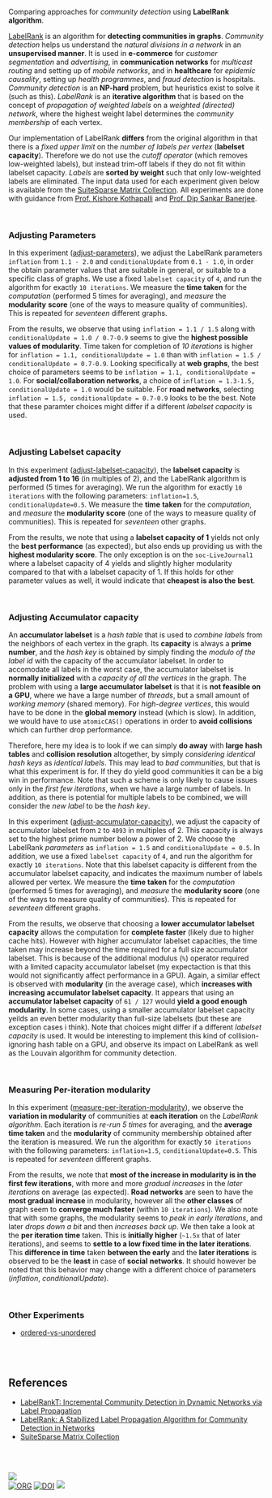 Comparing approaches for *community detection* using **LabelRank algorithm**.

[LabelRank] is an algorithm for **detecting communities in graphs**. *Community*
*detection* helps us understand the *natural divisions in a network* in an
**unsupervised manner**. It is used in **e-commerce** for *customer*
*segmentation* and *advertising*, in **communication networks** for *multicast*
*routing* and setting up of *mobile networks*, and in **healthcare** for
*epidemic causality*, setting up *health programmes*, and *fraud detection* is
hospitals. *Community detection* is an **NP-hard** problem, but heuristics exist
to solve it (such as this). *LabelRank* is an **iterative algorithm** that is
based on the concept of *propagation of weighted labels* on a *weighted*
*(directed) network*, where the highest weight label determines the *community*
*membership* of each vertex.

Our implementation of LabelRank **differs** from the original algorithm in that
there is a *fixed upper limit* on the *number of labels per vertex*
(**labelset** **capacity**). Therefore we do not use the *cutoff operator*
(which removes low-weighted labels), but instead trim-off labels if they do not
fit within labelset capacity. *Labels* are **sorted by weight** such that only
low-weighted labels are eliminated. The input data used for each experiment
given below is available from the [SuiteSparse Matrix Collection]. All
experiments are done with guidance from [Prof. Kishore Kothapalli] and
[Prof. Dip Sankar Banerjee].

<br>


### Adjusting Parameters

In this experiment ([adjust-parameters]), we adjust the LabelRank parameters
`inflation` from `1.1 - 2.0` and `conditionalUpdate` from `0.1 - 1.0`, in order
the obtain parameter values that are suitable in general, or suitable to a
specific class of graphs. We use a fixed `labelset capacity` of `4`, and run the
algorithm for exactly `10 iterations`. We measure the **time taken** for the
*computation* (performed 5 times for averaging), and *measure* the **modularity**
**score** (one of the ways to measure quality of communities). This is repeated
for *seventeen* different graphs.

From the results, we observe that using `inflation = 1.1 / 1.5` along with
`conditionalUpdate = 1.0 / 0.7-0.9` seems to give the **highest possible values
of modularity**. Time taken for completion of *10 iterations* is higher for
`inflation = 1.1, conditionalUpdate = 1.0` than with
`inflation = 1.5 / conditionalUpdate = 0.7-0.9`. Looking specifically at
**web graphs**, the best choice of parameters seems to be
`inflation = 1.1, conditionalUpdate = 1.0`. For **social/collaboration networks**,
a choice of `inflation = 1.3-1.5, conditionalUpdate = 1.0` would be suitable.
For **road networks**, selecting `inflation = 1.5, conditionalUpdate = 0.7-0.9`
looks to be the best. Note that these paramter choices might differ if a
different *labelset capacity* is used.

[adjust-parameters]: https://github.com/puzzlef/labelrank-communities/tree/adjust-parameters

<br>


### Adjusting Labelset capacity

In this experiment ([adjust-labelset-capacity]), the **labelset capacity** is
**adjusted from 1 to 16** (in multiples of 2), and the LabelRank algorithm is
performed (5 times for averaging). We run the algorithm for exactly `10 iterations`
with the following parameters: `inflation=1.5`, `conditionalUpdate=0.5`. We
measure the **time** **taken** for the *computation*, and *measure* the
**modularity score** (one of the ways to measure quality of communities).
This is repeated for *seventeen* other graphs.

From the results, we note that using a **labelset capacity of 1** yields not
only the **best performance** (as expected), but also ends up providing us with
the **highest modularity score**. The only exception is on the
`soc-LiveJournal1` where a labelset capacity of 4 yields and slightly higher
modularity compared to that with a labelset capacity of 1. If this holds for
other parameter values as well, it would indicate that **cheapest is also the**
**best**.

[adjust-labelset-capacity]: https://github.com/puzzlef/labelrank-communities/tree/adjust-labelset-capacity

<br>


### Adjusting Accumulator capacity

An **accumulator labelset** is a *hash table* that is used to *combine labels*
from the neighbors of each vertex in the graph. Its **capacity** is always a
**prime number**, and the *hash key* is obtained by simply finding the *modulo*
*of the label id* with the capacity of the accumulator labelset. In order to
accomodate all labels in the worst case, the accumulator labelset is **normally**
**initialized** with a *capacity of all the vertices* in the graph. The problem
with using a **large accumulator labelset** is that it is **not feasible on a**
**GPU**, where we have a large number of *threads*, but a small amount of *working*
*memory* (shared memory). For *high-degree vertices*, this would have to be done
in the **global memory** instead (which is slow). In addition, we would have to
use `atomicCAS()` operations in order to **avoid collisions** which can further
drop performance.

Therefore, here my idea is to look if we can simply **do away** with **large**
**hash tables** and **collision resolution** altogether, by simply *considering*
*identical hash keys* as *identical labels*. This may lead to *bad communities*,
but that is what this experiment is for. If they do yield good communities it
can be a big win in performance. Note that such a scheme is only likely to cause
issues only in the *first few iterations*, when we have a large number of
labels. In addition, as there is potential for multiple labels to be combined,
we will consider the *new label* to be the *hash key*.

In this experiment ([adjust-accumulator-capacity]), we adjust the capacity of
accumulator labelset from `2` to `4093` in multiples of 2. This capacity is
always set to the highest prime number below a power of 2.  We choose the
LabelRank *parameters* as `inflation = 1.5` and `conditionalUpdate = 0.5`. In
addition, we use a fixed `labelset capacity` of `4`, and run the algorithm for
exactly `10 iterations`. Note that this labelset capacity is different from the
accumulator labelset capacity, and indicates the maximum number of labels
allowed per vertex. We measure the **time taken** for the *computation*
(performed 5 times for averaging), and *measure* the **modularity score** (one
of the ways to measure quality of communities). This is repeated for *seventeen*
different graphs.

From the results, we observe that choosing a **lower accumulator labelset**
**capacity** allows the computation for **complete faster** (likely due to higher
cache hits). However with higher accumulator labelset capacities, the time taken
may increase beyond the time required for a full size accumulator labelset. This
is because of the additional modulus (`%`) operator required with a limited
capacity accumulator labelset (my expectaction is that this would not
significantly affect performance in a GPU). Again, a similar effect is observed
with **modularity** (in the average case), which **increases with increasing**
**accumulator labelset capacity**. It appears that using an **accumulator labelset**
**capacity** of `61 / 127` would **yield a good enough modularity**. In some
cases, using a smaller accumulator labelset capacity yeilds an even better
modularity than full-size labelsets (but these are exception cases i think).
Note that choices might differ if a different *labelset capacity* is used. It
would be interesting to implement this kind of collision-ignoring hash table on
a GPU, and observe its impact on LabelRank as well as the Louvain algorithm for
community detection.

[adjust-accumulator-capacity]: https://github.com/puzzlef/labelrank-communities/tree/adjust-accumulator-capacity

<br>


### Measuring Per-iteration modularity

In this experiment ([measure-per-iteration-modularity]), we observe the
**variation in modularity** of communities at **each iteration** on the
*LabelRank algorithm*. Each iteration is *re-run 5 times* for averaging, and
the **average time taken** and the **modularity** of community membership
obtained after the iteration is measured. We run the algorithm for exactly
`50 iterations` with the following parameters: `inflation=1.5`,
`conditionalUpdate=0.5`. This is repeated for *seventeen* different graphs.

From the results, we note that **most of the increase in modularity is in the**
**first few iterations**, with more and more *gradual increases* in the *later*
*iterations* on average (as expected). **Road networks** are seen to have the
**most gradual increase** in modularity, however all the **other classes** of
graph seem to **converge much faster** (within `10 iterations`). We also note
that with some graphs, the modularity seems to *peak in early iterations*, and
later *drops down a bit* and then *increases back up*. We then take a look at
the **per iteration time** taken. This is **initially higher** (`~1.5x` that of
later iterations), and seems to **settle to a low fixed time in the later
iterations**. This **difference in time** taken **between the early** and the
**later iterations** is observed to be the **least** in case of **social**
**networks**. It should however be noted that this behavior may change with a
different choice of parameters (*inflation*, *conditionalUpdate*).

[measure-per-iteration-modularity]: https://github.com/puzzlef/labelrank-communities/tree/measure-per-iteration-modularity

<br>


### Other Experiments

- [ordered-vs-unordered](https://github.com/puzzlef/labelrank-communities/tree/ordered-vs-unordered)

<br>
<br>


## References

- [LabelRankT: Incremental Community Detection in Dynamic Networks via Label Propagation](https://arxiv.org/abs/1305.2006)
- [LabelRank: A Stabilized Label Propagation Algorithm for Community Detection in Networks](https://arxiv.org/abs/1303.0868)
- [SuiteSparse Matrix Collection]

<br>
<br>


[![](https://i.imgur.com/3Xh28zd.jpg)](https://www.youtube.com/watch?v=jabC2s3dlI0)<br>
[![ORG](https://img.shields.io/badge/org-puzzlef-green?logo=Org)](https://puzzlef.github.io)
[![DOI](https://zenodo.org/badge/512477021.svg)](https://zenodo.org/badge/latestdoi/512477021)
![](https://ga-beacon.deno.dev/G-KD28SG54JQ:hbAybl6nQFOtmVxW4if3xw/github.com/puzzlef/labelrank-communities)

[Prof. Dip Sankar Banerjee]: https://sites.google.com/site/dipsankarban/
[Prof. Kishore Kothapalli]: https://faculty.iiit.ac.in/~kkishore/
[SuiteSparse Matrix Collection]: https://sparse.tamu.edu
[LabelRank]: https://arxiv.org/abs/1303.0868
